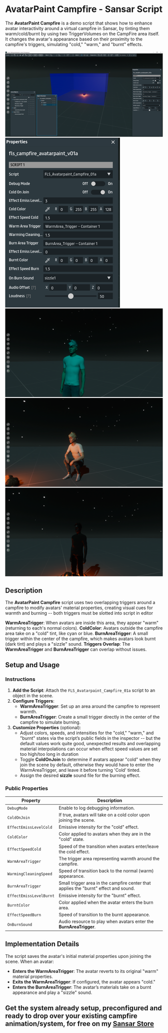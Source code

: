 # AvatarPaint Campfire - Sansar Script

The **AvatarPaint Campfire** is a demo script that shows how to enhance avatar interactivity around a virtual campfire in Sansar, by tinting them warm/cold/burnt by using two TriggerVolumes on the CampFire area itself. It changes the avatar's appearance based on their proximity to the campfire's triggers, simulating "cold," "warm," and "burnt" effects.

![Screenshot of AvatarPaint Campfire in Sansar Editor](screenshot1.png)
![Screenshot AvatarPaint script properties in Sansar Editor inspector](screenshot5.png)
![Screenshot AvatarPaint Campfire @ Runtime 'Cold'](screenshot2.png)
![Screenshot AvatarPaint Campfire @ Runtime 'Warm'](screenshot3.png)
![Screenshot AvatarPaint Campfire @ Runtime 'Burnt'](screenshot4.png)

## Description

The **AvatarPaint Campfire** script uses two overlapping triggers around a campfire to modify avatars' material properties, creating visual cues for warmth and burning -- both triggers must be slotted into script in editor

**WarmAreaTrigger**: When avatars are inside this area, they appear "warm" (returning to each's normal colors).
**ColdColor**: Avatars outside the campfire area take on a "cold" tint, like cyan or blue.
**BurnAreaTrigger**: A small trigger within the center of the campfire, which makes avatars look burnt (dark tint) and plays a "sizzle" sound.
**Triggers Overlap**: The **WarmAreaTrigger** and **BurnAreaTrigger** can overlap without issues.

## Setup and Usage

### Instructions
1. **Add the Script**: Attach the `FLS_Avatarpaint_Campfire_01a` script to an object in the scene.
2. **Configure Triggers**:
   - **WarmAreaTrigger**: Set up an area around the campfire to represent warmth.
   - **BurnAreaTrigger**: Create a small trigger directly in the center of the campfire to simulate burning.
3. **Customize Properties** (optional):
   - Adjust colors, speeds, and intensities for the "cold," "warm," and "burnt" states via the script’s public fields in the inspector -- but the default values work quite good, unexpected results and overlapping material interpolations can occur when effect speed values are set too high/too long in duration
   - Toggle **ColdOnJoin** to determine if avatars appear "cold" when they join the scene by default, otherwise they would have to enter the WarmAreaTrigger, and leave it before turning 'Cold' tinted.
   - Assign the desired **sizzle** sound file for the burning effect.

### Public Properties

| Property               | Description                                                                                       |
|------------------------|---------------------------------------------------------------------------------------------------|
| `DebugMode`            | Enable to log debugging information.                                                              |
| `ColdOnJoin`           | If true, avatars will take on a cold color upon joining the scene.                                |
| `EffectEmissLevelCold` | Emissive intensity for the "cold" effect.                                                         |
| `ColdColor`            | Color applied to avatars when they are in the "cold" state.                                       |
| `EffectSpeedCold`      | Speed of the transition when avatars enter/leave the cold effect.                                 |
| `WarmAreaTrigger`      | The trigger area representing warmth around the campfire.                                         |
| `WarmingCleaningSpeed` | Speed of transition back to the normal (warm) appearance.                                         |
| `BurnAreaTrigger`      | Small trigger area in the campfire center that applies the "burnt" effect and sound.              |
| `EffectEmissLevelBurnt`| Emissive intensity for the "burnt" effect.                                                        |
| `BurntColor`           | Color applied when the avatar enters the burn area.                                               |
| `EffectSpeedBurn`      | Speed of transition to the burnt appearance.                                                      |
| `OnBurnSound`          | Audio resource to play when avatars enter the **BurnAreaTrigger**.                                |

## Implementation Details

The script saves the avatar's initial material properties upon joining the scene. When an avatar:
- **Enters the WarmAreaTrigger**: The avatar reverts to its original "warm" material properties.
- **Exits the WarmAreaTrigger**: If configured, the avatar appears "cold."
- **Enters the BurnAreaTrigger**: The avatar’s materials take on a burnt appearance and play a "sizzle" sound.

## Get the system already setup, preconfigured and ready to drop over your existing campfire animation/system, for free on my [Sansar Store](https://store.sansar.com/listings/71fd79ed-4c82-4e0d-9f11-19a650e30fb5/avatarpaint-campfire-demo-v01a)
